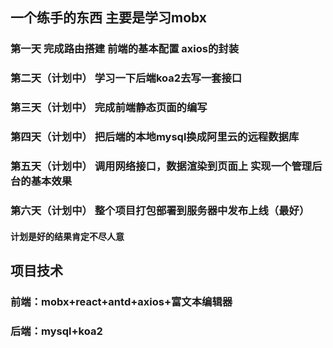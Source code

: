 ## 一个练手的东西 主要是学习mobx
### 第一天 完成路由搭建 前端的基本配置 axios的封装
### 第二天（计划中） 学习一下后端koa2去写一套接口
### 第三天（计划中） 完成前端静态页面的编写
### 第四天（计划中） 把后端的本地mysql换成阿里云的远程数据库
### 第五天（计划中） 调用网络接口，数据渲染到页面上 实现一个管理后台的基本效果
### 第六天（计划中） 整个项目打包部署到服务器中发布上线（最好）


#### 计划是好的结果肯定不尽人意

## 项目技术

### 前端：mobx+react+antd+axios+富文本编辑器
### 后端：mysql+koa2